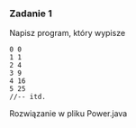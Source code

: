 ### Zadanie 1

Napisz program, który wypisze

```
0 0
1 1
2 4
3 9
4 16
5 25
//-- itd.
```

Rozwiązanie w pliku Power.java

